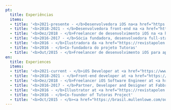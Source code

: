 ```yaml
---
pt:
  title: Experiências
  items:
  - title: '<b>2021-presente - </b>Desenvolvedora iOS na<a href="https://www.zapimoveis.com.br/" target="_blank" rel="noopener noreferrer">OLX - Zap+</a>'
  - title: '<b>2018-2021 - </b>Desenvolvedora front-end na <a href="https://www.stone.co" target="_blank" rel="noopener noreferrer">Stone.co</a>'
  - title: '<b>Dez/2018 - </b>Freelancer de desenvolvimento iOS na <a href="https://www.zeedog.com.br/zeenow" target="_blank" rel="noopener noreferrer">Zee.Dog</a>'
  - title: '<b>2016-2017 - </b>Sócia fundadora, desenvolvedora full-stack e designer da Fabbrica Sistemas'
  - title: '<b>2016 - </b>Ilustradora da <a href="https://revistapolen.com/" target="_blank" rel="noopener noreferrer">Revista Pólen</a>'
  - title: '<b>2016 - </b>Co-fundadora do projeto Tutoras'
  - title: '<b>Out/2015 - </b>Freelancer de desenvolvimento iOS para aplicativo <a href="https://brasil.mullenlowe.com/our-work/hemopics-2/" target="_blank" rel="noopener noreferrer">Hemopics</a>'
en:
  title: Experiences
  items:
  - title: '<b>2021-current - </b>iOS Developer at <a href="https://www.zapimoveis.com.br/" target="_blank" rel="noopener noreferrer">OLX - Zap+</a>'
  - title: '<b>2018-2021 - </b>Front-end developer at <a href="https://www.stone.co" target="_blank" rel="noopener noreferrer">Stone.co</a>'
  - title: '<b>Dez/2018 - </b>Freelancer iOS Software Engineer at <a href="https://www.zeedog.com.br/zeenow" target="_blank" rel="noopener noreferrer">Zee.Dog</a>'
  - title: '<b>2016-2017 - </b>Partner, Developer and Designer at Fabbrica Systems'
  - title: '<b>2016 - </b>Illustrator at <a href="https://revistapolen.com/" target="_blank" rel="noopener noreferrer">Revista Pólen</a>'
  - title: '<b>2016 - </b>Co-founder of Tutoras Project'
  - title: '<b>Oct/2015 - </b><a href="https://brasil.mullenlowe.com/our-work/hemopics-2/" target="_blank" rel="noopener noreferrer">Hemopics</a> Freelancer iOS Software Engineer'
---
```

